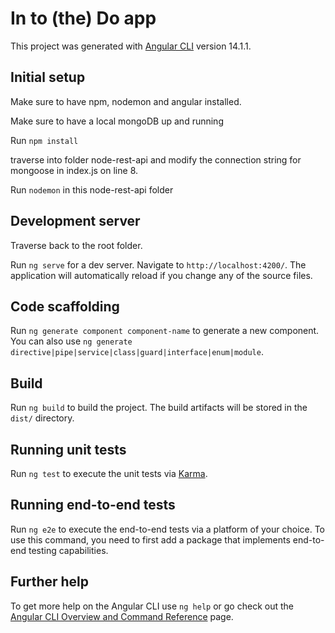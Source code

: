 # In to (the) Do app

This project was generated with [Angular CLI](https://github.com/angular/angular-cli) version 14.1.1.

## Initial setup

Make sure to have npm, nodemon and angular installed.

Make sure to have a local mongoDB up and running

Run `npm install`

traverse into folder node-rest-api and modify the connection string for mongoose in index.js on line 8. 

Run `nodemon` in this node-rest-api folder 

## Development server
Traverse back to the root folder.

Run `ng serve` for a dev server. Navigate to `http://localhost:4200/`. The application will automatically reload if you change any of the source files.

## Code scaffolding

Run `ng generate component component-name` to generate a new component. You can also use `ng generate directive|pipe|service|class|guard|interface|enum|module`.

## Build

Run `ng build` to build the project. The build artifacts will be stored in the `dist/` directory.

## Running unit tests

Run `ng test` to execute the unit tests via [Karma](https://karma-runner.github.io).

## Running end-to-end tests

Run `ng e2e` to execute the end-to-end tests via a platform of your choice. To use this command, you need to first add a package that implements end-to-end testing capabilities.

## Further help

To get more help on the Angular CLI use `ng help` or go check out the [Angular CLI Overview and Command Reference](https://angular.io/cli) page.
